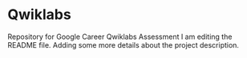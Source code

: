 # Qwiklabs
Repository for Google Career Qwiklabs Assessment
I am editing the README file. Adding some more details about the project description.
